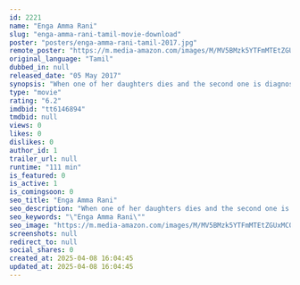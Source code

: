 ```yaml
---
id: 2221
name: "Enga Amma Rani"
slug: "enga-amma-rani-tamil-movie-download"
poster: "posters/enga-amma-rani-tamil-2017.jpg"
remote_poster: "https://m.media-amazon.com/images/M/MV5BMzk5YTFmMTEtZGUxMC00YjEyLWI2OGEtNjU2OWY1OGEzNjY1XkEyXkFqcGc@._V1_SX300.jpg"
original_language: "Tamil"
dubbed_in: null
released_date: "05 May 2017"
synopsis: "When one of her daughters dies and the second one is diagnosed with the same illness, single mom in Malaysia takes her to a hill station, where the girl stars behaving mysteriously."
type: "movie"
rating: "6.2"
imdbid: "tt6146894"
tmdbid: null
views: 0
likes: 0
dislikes: 0
author_id: 1
trailer_url: null
runtime: "111 min"
is_featured: 0
is_active: 1
is_comingsoon: 0
seo_title: "Enga Amma Rani"
seo_description: "When one of her daughters dies and the second one is diagnosed with the same illness, single mom in Malaysia takes her to a hill station, where the girl stars behaving mysteriously."
seo_keywords: "\"Enga Amma Rani\""
seo_image: "https://m.media-amazon.com/images/M/MV5BMzk5YTFmMTEtZGUxMC00YjEyLWI2OGEtNjU2OWY1OGEzNjY1XkEyXkFqcGc@._V1_SX300.jpg"
screenshots: null
redirect_to: null
social_shares: 0
created_at: 2025-04-08 16:04:45
updated_at: 2025-04-08 16:04:45
---
```


